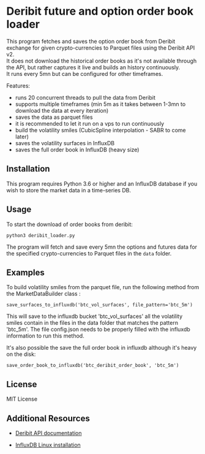 
# Deribit future and option order book loader

This program fetches and saves the option order book from Deribit exchange for given crypto-currencies to Parquet files using the Deribit API v2.   
It does not download the historical order books as it's not available through the API, but rather captures it live and builds an history continuously.   
It runs every 5mn but can be configured for other timeframes.   

Features:
- runs 20 concurrent threads to pull the data from Deribit
- supports multiple timeframes (min 5m as it takes between 1-3mn to download the data at every iteration)
- saves the data as parquet files 
- it is recommended to let it run on a vps to run continuously
- build the volatility smiles (CubicSpline interpolation - SABR to come later)
- saves the volatility surfaces in InfluxDB
- saves the full order book in InfluxDB (heavy size)

## Installation

This program requires Python 3.6 or higher and an InfluxDB database if you wish to store the market data in a time-series DB. 

## Usage

To start the download of order books from deribit:

`python3 deribit_loader.py` 

The program will fetch and save every 5mn the options and futures data for the specified crypto-currencies to Parquet files in the `data` folder.


## Examples

To build volatility smiles from the parquet file, run the following method from the MarketDataBuilder class :

`save_surfaces_to_influxdb('btc_vol_surfaces', file_pattern='btc_5m')`

This will save to the influxdb bucket 'btc_vol_surfaces' all the volatility smiles contain in the files in the data folder that matches the pattern 'btc_5m'.
The file config.json needs to be properly filled with the influxdb information to run this method.

It's also possible the save the full order book in influxdb although it's heavy on the disk:

`save_order_book_to_influxdb('btc_deribit_order_book', 'btc_5m')`


## License

MIT License

## Additional Resources

-   [Deribit API documentation](https://docs.deribit.com/)

-   [InfluxDB Linux installation](https://docs.influxdata.com/influxdb/v2.7/install/?t=Linux)